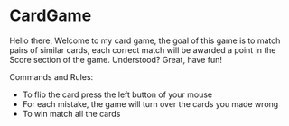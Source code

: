 # CardGame
Hello there,
Welcome to my card game, the goal of this game is to match pairs of similar cards,
each correct match will be awarded a point in the Score section of the game.
Understood?
Great, have fun!

Commands and Rules:
- To flip the card press the left button of your mouse
- For each mistake, the game will turn over the cards you made wrong
- To win match all the cards
